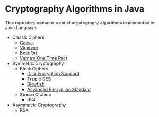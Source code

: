 # Cryptography Algorithms in Java
This repository contains a set of cryptography algorithms implemented in Java Language.
- Classic Ciphers
  - [Caesar](https://github.com/fahdarhalai/CryptographyJava/blob/master/Cryptography/src/ClassicCiphers/Caesar.java)
  - [Vigenere](https://github.com/fahdarhalai/CryptographyJava/blob/master/Cryptography/src/ClassicCiphers/Vigenere.java)
  - [Beaufort](https://github.com/fahdarhalai/CryptographyJava/blob/master/Cryptography/src/ClassicCiphers/Beaufort.java)
  - [Vernam(One Time Pad)](https://github.com/fahdarhalai/CryptographyJava/blob/master/Cryptography/src/ClassicCiphers/OTP.java)
- Symmetric Cryptography
  - Block Ciphers
    - [Data Encryption Standard](https://github.com/fahdarhalai/CryptographyJava/blob/master/Cryptography/src/SymmetricCryptography/DES.java)
    - [Tripple DES](https://github.com/fahdarhalai/CryptographyJava/blob/master/Cryptography/src/SymmetricCryptography/TripleDES.java)
    - [Blowfish](https://github.com/fahdarhalai/CryptographyJava/blob/master/Cryptography/src/SymmetricCryptography/Blowfish.java)
    - [Advanced Encryption Standard](https://github.com/fahdarhalai/CryptographyJava/blob/master/Cryptography/src/SymmetricCryptography/AES.java)
  - Stream Ciphers
    - RC4
- Asymmetric Cryptography
  - RSA

